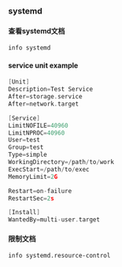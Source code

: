 ### systemd

#### 查看systemd文档

```shell
info systemd
```

#### service unit example

```c
[Unit]
Description=Test Service
After=storage.service
After=network.target

[Service]
LimitNOFILE=40960
LimitNPROC=40960
User=test
Group=test
Type=simple
WorkingDirectory=/path/to/work
ExecStart=/path/to/exec
MemoryLimit=2G

Restart=on-failure
RestartSec=2s

[Install]
WantedBy=multi-user.target
```

#### 限制文档

```shell
info systemd.resource-control
```